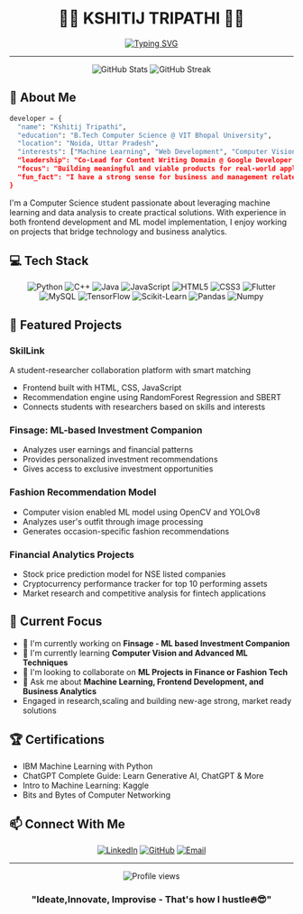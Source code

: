 # <div align="center">👨‍💻 KSHITIJ TRIPATHI 👨‍💻</div>

<div align="center">
  
[![Typing SVG](https://readme-typing-svg.herokuapp.com?font=JetBrains+Mono&color=3A9CDF&size=30&center=true&vCenter=true&width=600&lines=Business+&+Entrepreneurship+Enthusiast;Machine+Learning+Enthusiast;Frontend+Developer;Computer+Science+Student;Google+Developer+Groups+Co-Lead;Always+Learning;Market+Research+Business+Analytics)](https://git.io/typing-svg)

</div>

---

<div align="center">
  <img src="https://github-readme-stats.vercel.app/api?username=KTPhantom&show_icons=true&theme=radical&hide_border=true&bg_color=0D1117" alt="GitHub Stats" />
  <img src="https://github-readme-streak-stats.herokuapp.com/?user=KTPhantom&theme=radical&hide_border=true&background=0D1117" alt="GitHub Streak" />
</div>

## 🚀 About Me

```python
developer = {
  "name": "Kshitij Tripathi",
  "education": "B.Tech Computer Science @ VIT Bhopal University",
  "location": "Noida, Uttar Pradesh",
  "interests": ["Machine Learning", "Web Development", "Computer Vision", "Financial Analytics","Business Management],
  "leadership": "Co-Lead for Content Writing Domain @ Google Developer Groups",
  "focus": "Building meaningful and viable products for real-world applications",
  "fun_fact": "I have a strong sense for business and management related stuff"
}
```

I'm a Computer Science student passionate about leveraging machine learning and data analysis to create practical solutions. With experience in both frontend development and ML model implementation, I enjoy working on projects that bridge technology and business analytics.

## 💻 Tech Stack

<div align="center">
  
![Python](https://img.shields.io/badge/-Python-3776AB?style=for-the-badge&logo=python&logoColor=white)
![C++](https://img.shields.io/badge/-C++-00599C?style=for-the-badge&logo=c%2B%2B&logoColor=white)
![Java](https://img.shields.io/badge/-Java-ED8B00?style=for-the-badge&logo=openjdk&logoColor=white)
![JavaScript](https://img.shields.io/badge/-JavaScript-F7DF1E?style=for-the-badge&logo=javascript&logoColor=black)
![HTML5](https://img.shields.io/badge/-HTML5-E34F26?style=for-the-badge&logo=html5&logoColor=white)
![CSS3](https://img.shields.io/badge/-CSS3-1572B6?style=for-the-badge&logo=css3&logoColor=white)
![Flutter](https://img.shields.io/badge/-Flutter-02569B?style=for-the-badge&logo=flutter&logoColor=white)
![MySQL](https://img.shields.io/badge/-MySQL-4479A1?style=for-the-badge&logo=mysql&logoColor=white)
![TensorFlow](https://img.shields.io/badge/-TensorFlow-FF6F00?style=for-the-badge&logo=tensorflow&logoColor=white)
![Scikit-Learn](https://img.shields.io/badge/-ScikitLearn-F7931E?style=for-the-badge&logo=scikit-learn&logoColor=white)
![Pandas](https://img.shields.io/badge/-Pandas-150458?style=for-the-badge&logo=pandas&logoColor=white)
![Numpy](https://img.shields.io/badge/-Numpy-013243?style=for-the-badge&logo=numpy&logoColor=white)

</div>

## 🌟 Featured Projects

### SkilLink
A student-researcher collaboration platform with smart matching
- Frontend built with HTML, CSS, JavaScript
- Recommendation engine using RandomForest Regression and SBERT
- Connects students with researchers based on skills and interests

### Finsage: ML-based Investment Companion
- Analyzes user earnings and financial patterns
- Provides personalized investment recommendations
- Gives access to exclusive investment opportunities

### Fashion Recommendation Model
- Computer vision enabled ML model using OpenCV and YOLOv8
- Analyzes user's outfit through image processing
- Generates occasion-specific fashion recommendations

### Financial Analytics Projects
- Stock price prediction model for NSE listed companies
- Cryptocurrency performance tracker for top 10 performing assets
- Market research and competitive analysis for fintech applications

## 🔮 Current Focus

- 🔭 I'm currently working on **Finsage - ML based Investment Companion**
- 🌱 I'm currently learning **Computer Vision and Advanced ML Techniques**
- 👯 I'm looking to collaborate on **ML Projects in Finance or Fashion Tech**
- 💬 Ask me about **Machine Learning, Frontend Development, and Business Analytics**
- Engaged in research,scaling and building new-age strong, market ready solutions

## 🏆 Certifications

- IBM Machine Learning with Python
- ChatGPT Complete Guide: Learn Generative AI, ChatGPT & More
- Intro to Machine Learning: Kaggle
- Bits and Bytes of Computer Networking

## 📫 Connect With Me

<div align="center">
  
[![LinkedIn](https://img.shields.io/badge/LinkedIn-0077B5?style=for-the-badge&logo=linkedin&logoColor=white)](http://www.linkedin.com/in/kshitij-tripathi-163415275)
[![GitHub](https://img.shields.io/badge/GitHub-100000?style=for-the-badge&logo=github&logoColor=white)](https://github.com/KTPhantom)
[![Email](https://img.shields.io/badge/Email-D14836?style=for-the-badge&logo=gmail&logoColor=white)](mailto:54kshitij.tripathi@gmail.com)

</div>

---

<div align="center">
  <img src="https://komarev.com/ghpvc/?username=ktripathi2023&style=flat-square&color=3A9CDF" alt="Profile views" />
  
  ### "Ideate,Innovate, Improvise - That's how I hustle🔥😎"
</div>

